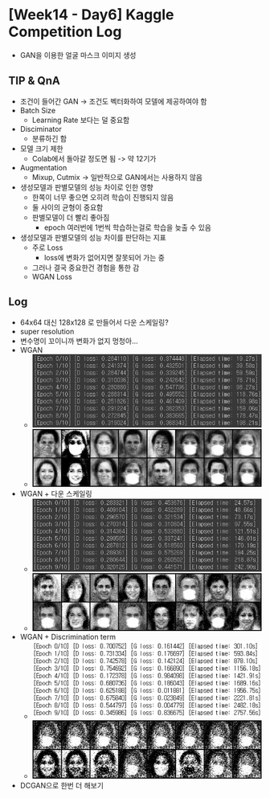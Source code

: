 # [Week14 - Day6] Kaggle Competition Log
  - GAN을 이용한 얼굴 마스크 이미지 생성

## TIP & QnA
  - 조건이 들어간 GAN -> 조건도 벡터화하여 모델에 제공하여야 함
  - Batch Size
    - Learning Rate 보다는 덜 중요함
  - Disciminator  
    - 분류하긴 함
  - 모델 크기 제한
    - Colab에서 돌아갈 정도면 됨 -> 약 12기가
  - Augmentation
    - Mixup, Cutmix -> 일반적으로 GAN에서는 사용하지 않음
  - 생성모델과 판별모델의 성능 차이로 인한 영향
    - 한쪽이 너무 좋으면 오히려 학습이 진행되지 않음
    - 둘 사이의 균형이 중요함
    - 판별모델이 더 빨리 좋아짐
      - epoch 여러번에 1번씩 학습하는걸로 학습을 늦출 수 있음
  - 생성모델과 판별모델의 성능 차이를 판단하는 지표
    - 주로 Loss
      - loss에 변화가 없어지면 잘못되어 가는 중
    - 그러나 결국 중요한건 경험을 통한 감
    - WGAN Loss

## Log
  - 64x64 대신 128x128 로 만들어서 다운 스케일링?
  - super resolution
  - 변수명이 꼬이니까 변화가 없지 멍청아...
  - WGAN
    - ![image](image/wgan_loss.png)
    - ![image](image/wgan_display.png)
  - WGAN + 다운 스케일링
    - ![image](image/wgan_dscale_loss.png)
    - ![image](image/wgan_dscale_display.png)
  - WGAN + Discrimination term
    - ![image](image/wgan_term_loss.png)
    - ![image](image/wgan_term_display.png)
  - DCGAN으로 한번 더 해보기